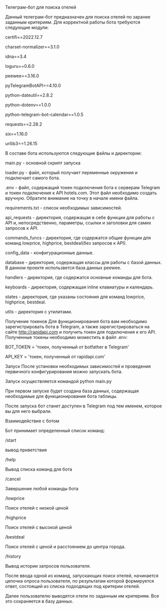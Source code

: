 Телеграм-бот для поиска отелей

Данный телеграм-бот предназначен для поиска отелей по заранее заданным критериям.
Для корректной работы бота требуются следующие модули:

certifi==2022.12.7

charset-normalizer==3.1.0

idna==3.4

loguru==0.6.0

peewee==3.16.0

pyTelegramBotAPI==4.10.0

python-dateutil==2.8.2

python-dotenv==1.0.0

python-telegram-bot-calendar==1.0.5

requests==2.28.2

six==1.16.0

urllib3==1.26.15


В составе бота используются следующие файлы и директории:

main.py - основной скрипт запуска

loader.py - файл, который получает переменные окружения и подключает самого бота.

.env - файл, содержащий токен подключения бота к серверам Telegram и токен подключения к API hotels.com. Этот файл необходимо создать вручную. Обратите внимание на точку в начале имени файла.

requirements.txt - список необходимых зависимостей.

api_requests - директория, содержащая в себе функции для работы с API и, непосредственно, параметры, ссылки и заголовки для самих запросов к API.

commands_funcs - директория, где содержатся общие функции для команд lowprice, highprice, bestdeal(без запросов к API).

config_data - конфигурационные данные.

database - директория, содержащая классы для работы с базой данных. В данном проекте использвется база данных peewee.

handlers - директория, где содержатся основные команды для бота.

keyboards - директория, содержащая inline клавиатуры и календарь.

states - директория, где указаны состояния для команд lowprice, highprice, bestdeal.

utils - директория с утилитами.




Получение токенов
Для функционирования бота вам необходимо зарегистрировать бота в Telegram, а также зарегистрироваться на сайте http://rapidapi.com и получить токен для подключения к его API.
Полученные токены необходимо моместить в файл .env:


BOT_TOKEN = 'токен, полученный от botfather в Telegram'

API_KEY = 'токен, полученный от rapidapi.com'


Запуск
После установки необходимых зависимостей и проведения первичного конфигурирования можно запускать бота.

Запуск осуществляется командой python main.py

При первом запуске будет создана база данных, содержащая необходимые для функционирования бота таблицы.

После запуска бот станет доступен в Telegram под тем именем, которое вы для него выбрали.


Взаимодействие с ботом

Бот принимает определенный список команд:


/start 

вывод приветствия

/help 

Вывод списка команд для бота

/cancel 

Завершение любой команды бота

/lowprice 

Поиск отелей с низкой ценой

/highprice 

Поиск отелей с высокой ценой

/bestdeal 

Поиск отелей с ценой и расстоянием до центра города.

/history 

Вывод истории запросов пользователя.

После ввода одной из команд, запускающих поиск отелей, начинается цепочка опроса пользователя, по результатам которой формируется ответ, состоящий из списка подходящих под критерии отелей.

Далее пользователю выводятся отели по заданным им критериям. Все это сохраняется в базу данных.
